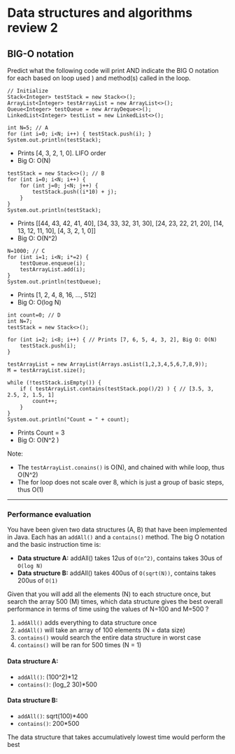 # Data structures and algorithms review 2

## BIG-O notation 

Predict what the following code will print AND indicate the BIG O notation for each based on loop used ) and method(s) called in the loop.
```
// Initialize
Stack<Integer> testStack = new Stack<>(); 
ArrayList<Integer> testArrayList = new ArrayList<>();
Queue<Integer> testQueue = new ArrayDeque<>();
LinkedList<Integer> testList = new LinkedList<>();
```

``` 
int N=5; // A 
for (int i=0; i<N; i++) { testStack.push(i); }
System.out.println(testStack);
```
- Prints [4, 3, 2, 1, 0]. LIFO order
- Big O: O(N)

```
testStack = new Stack<>(); // B
for (int i=0; i<N; i++) {
    for (int j=0; j<N; j++) {
        testStack.push((i*10) + j);
    }
}
System.out.println(testStack);
```
- Prints [[44, 43, 42, 41, 40], [34, 33, 32, 31, 30], [24, 23, 22, 21, 20], [14, 13, 12, 11, 10], [4, 3, 2, 1, 0]]
- Big O: O(N^2)

```
N=1000; // C
for (int i=1; i<N; i*=2) {
    testQueue.enqueue(i);
    testArrayList.add(i);
}
System.out.println(testQueue);
```
- Prints [1, 2, 4, 8, 16, ..., 512]
- Big O: O(log N)

```
int count=0; // D
int N=7;
testStack = new Stack<>();

for (int i=2; i<8; i++) { // Prints [7, 6, 5, 4, 3, 2], Big O: O(N)
    testStack.push(i);
}

testArrayList = new ArrayList(Arrays.asList(1,2,3,4,5,6,7,8,9));  
M = testArrayList.size();

while (!testStack.isEmpty()) {
    if ( testArrayList.contains(testStack.pop()/2) ) { // [3.5, 3, 2.5, 2, 1.5, 1]
        count++;
    }
}
System.out.println("Count = " + count);
```
- Prints Count = 3
- Big O: O(N^2 )

Note:
- The `testArrayList.conains()` is O(N), and chained with while loop, thus O(N^2)
- The for loop does not scale over 8, which is just a group of basic steps, thus O(1)

-----

### Performance evaluation

You have been given two data structures (A, B) that have been implemented in Java. Each has an `addAll()` and a `contains()` method. The big O notation and the basic instruction time is:

- **Data structure A:** addAll() takes 12us of `O(n^2)`, contains takes 30us of `O(log N)`
- **Data structure B:** addAll() takes 400us of `O(sqrt(N))`, contains takes 200us of `O(1)`

Given that you will add all the elements (N) to each structure once, but search the array 500 (M) times, which data structure gives the best overall performance in terms of time using the values of N=100 and M=500 ? 

1. `addAll()` adds everything to data structure once
2. `addAll()` will take an array of 100 elements (N = data size)
3. `contains()` would search the entire data structure in worst case
4. `contains()` will be ran for 500 times (N = 1)

#### Data structure A:
- `addAll()`: (100^2)*12
- `contains()`: (log_2 30)*500

#### Data structure B:
- `addAll()`: sqrt(100)*400
- `contains()`: 200*500

The data structure that takes accumulatively lowest time would perform the best